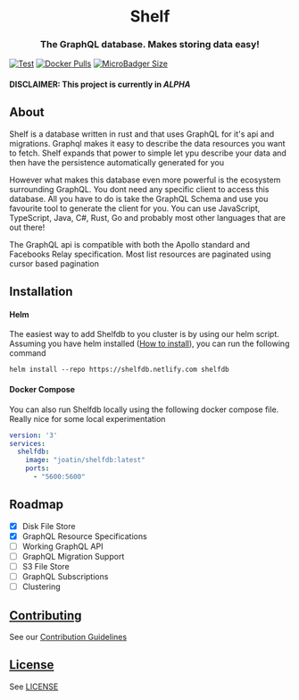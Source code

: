 <h1 align="center">
  Shelf
</h1>
<h3 align="center">
  The GraphQL database. Makes storing data easy!
</h3>

[![Test](https://github.com/Joatin/shelfdb/workflows/Test/badge.svg)](https://github.com/Joatin/shelf/actions) [![Docker Pulls](https://img.shields.io/docker/pulls/joatin/shelfdb)](https://hub.docker.com/r/joatin/shelfdb) [![MicroBadger Size](https://img.shields.io/microbadger/image-size/joatin/shelfdb/nightly)](https://hub.docker.com/r/joatin/shelfdb)

#### DISCLAIMER: This project is currently in *ALPHA*

## About
Shelf is a database written in rust and that uses GraphQL for it's api and migrations. Graphql makes it easy to 
describe the data resources you want to fetch. Shelf expands that power to simple let ypu describe your data and then 
have the persistence automatically generated for you

However what makes this database even more powerful is the ecosystem surrounding GraphQL. You dont need any specific 
client to access this database. All you have to do is take the GraphQL Schema and use you favourite tool to generate the 
client for you. You can use JavaScript, TypeScript, Java, C#, Rust, Go and probably most other languages that are out there!

The GraphQL api is compatible with both the Apollo standard and Facebooks Relay specification. Most list resources are 
paginated using cursor based pagination

## Installation

#### Helm
The easiest way to add Shelfdb to you cluster is by using our helm script. Assuming you have helm installed 
([How to install](https://helm.sh/docs/intro/quickstart/)), you can run the following command

```shell script
helm install --repo https://shelfdb.netlify.com shelfdb
```

#### Docker Compose

You can also run Shelfdb locally using the following docker compose file. Really nice for some local experimentation

```yaml
version: '3'
services:
  shelfdb:
    image: "joatin/shelfdb:latest"
    ports:
      - "5600:5600"
```

## Roadmap
 - [x] Disk File Store
 - [x] GraphQL Resource Specifications
 - [ ] Working GraphQL API
 - [ ] GraphQL Migration Support
 - [ ] S3 File Store
 - [ ] GraphQL Subscriptions
 - [ ] Clustering

## [Contributing](CONTRIBUTING.md)
See our [Contribution Guidelines](CONTRIBUTING.md)

## [License](LICENSE)
See [LICENSE](LICENSE)
